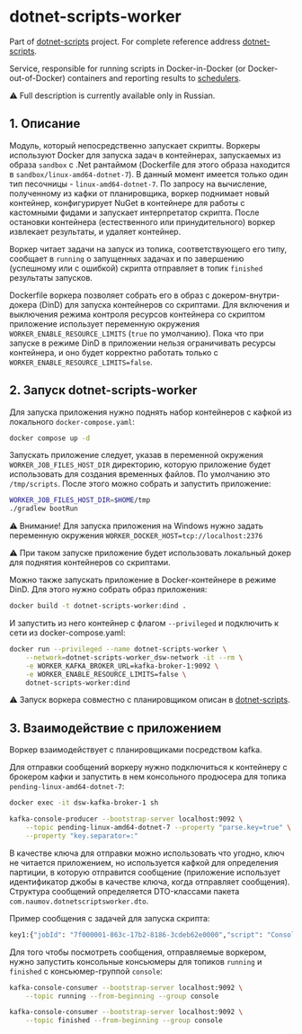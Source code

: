 # dotnet-scripts-worker

Part of [dotnet-scripts](https://github.com/semyonnaumov/dotnet-scripts) project. For complete reference
address [dotnet-scripts](https://github.com/semyonnaumov/dotnet-scripts).

Service, responsible for running scripts in Docker-in-Docker (or Docker-out-of-Docker) containers and reporting results
to [schedulers](https://github.com/semyonnaumov/dotnet-scripts-scheduler).

⚠️ Full description is currently available only in Russian.

## 1. Описание

Модуль, который непосредственно запускает скрипты. Воркеры используют Docker для запуска задач в контейнерах,
запускаемых из образа `sandbox` с .Net рантаймом (Dockerfile для этого образа находится в
`sandbox/linux-amd64-dotnet-7`). В данный момент имеется только один тип песочницы -
`linux-amd64-dotnet-7`. По запросу на вычисление, полученному из кафки от планировщика, воркер поднимает новый
контейнер, конфигурирует NuGet в контейнере для работы с кастомными фидами и запускает интерпретатор скрипта.
После остановки контейнера (естественного
или принудительного) воркер извлекает результаты, и удаляет контейнер.

Воркер читает задачи на запуск из топика, соответствующего его типу, сообщает в `running` о запущенных задачах
и по завершению (успешному или с ошибкой) скрипта отправляет в топик `finished` результаты запусков.

Dockerfile воркера позволяет собрать его в образ с докером-внутри-докера (DinD) для запуска контейнеров со скриптами.
Для включения и выключения режима контроля ресурсов контейнера со скриптом приложение использует переменную
окружения `WORKER_ENABLE_RESOURCE_LIMITS` (`true` по умолчанию). Пока что при запуске в режиме DinD в приложении нельзя
ограничивать ресурсы контейнера, и оно будет корректно работать только с `WORKER_ENABLE_RESOURCE_LIMITS=false`.

## 2. Запуск dotnet-scripts-worker

Для запуска приложения нужно поднять набор контейнеров с кафкой из локального `docker-compose.yaml`:

```bash
docker compose up -d
```

Запускать приложение следует, указав в переменной окружения `WORKER_JOB_FILES_HOST_DIR` директорию, которую
приложение будет использовать для создания временных файлов. По умолчанию это `/tmp/scripts`.
После этого можно собрать и запустить приложение:

```bash
WORKER_JOB_FILES_HOST_DIR=$HOME/tmp
./gradlew bootRun
```

⚠️ Внимание! Для запуска приложения на Windows нужно задать переменную
окружения `WORKER_DOCKER_HOST=tcp://localhost:2376`

⚠️ При таком запуске приложение будет использовать локальный докер для поднятия контейнеров со скриптами.

Можно также запускать приложение в Docker-контейнере в режиме DinD. Для этого нужно собрать образ приложения:

```bash
docker build -t dotnet-scripts-worker:dind .
```

И запустить из него контейнер с флагом `--privileged` и подключить к сети из docker-compose.yaml:

```bash
docker run --privileged --name dotnet-scripts-worker \
    --network=dotnet-scripts-worker_dsw-network -it --rm \
    -e WORKER_KAFKA_BROKER_URL=kafka-broker-1:9092 \
    -e WORKER_ENABLE_RESOURCE_LIMITS=false \
    dotnet-scripts-worker:dind
```

⚠️ Запуск воркера совместно с планировщиком описан в [dotnet-scripts](https://github.com/semyonnaumov/dotnet-scripts).

## 3. Взаимодействие с приложением

Воркер взаимодействует с планировщиками посредством kafka.

Для отправки сообщений воркеру нужно подключиться к контейнеру с брокером кафки и запустить в нем консольного
продюсера для топика `pending-linux-amd64-dotnet-7`:

```bash
docker exec -it dsw-kafka-broker-1 sh
```

```bash
kafka-console-producer --bootstrap-server localhost:9092 \
	--topic pending-linux-amd64-dotnet-7 --property "parse.key=true" \
	--property "key.separator=:"
```

В качестве ключа для отправки можно использовать что угодно, ключ не читается приложением, но используется кафкой для
определения партиции, в которую отправится сообщение (приложение использует идентификатор джобы в качестве ключа,
когда отправляет сообщения). Структура сообщений определяется DTO-классами
пакета `com.naumov.dotnetscriptsworker.dto`.

Пример сообщения с задачей для запуска скрипта:

```bash
key1:{"jobId": "7f000001-863c-17b2-8186-3cdeb62e0000","script": "Console.WriteLine(\"Hello from script\");","jobConfig": {"nugetConfigXml": "<?xml version=\"1.0\" encoding=\"utf-8\"?><configuration><packageSources><add key=\"NuGet official package source\" value=\"https://nuget.org/api/v2/\" /></packageSources><activePackageSource><add key=\"All\" value=\"(Aggregate source)\" /></activePackageSource></configuration>"}}
```

Для того чтобы посмотреть сообщения, отправляемые воркером, нужно запустить консольные консьюмеры
для топиков `running` и  `finished` с консьюмер-группой `console`:

```bash
kafka-console-consumer --bootstrap-server localhost:9092 \
	--topic running --from-beginning --group console
```

```bash
kafka-console-consumer --bootstrap-server localhost:9092 \
	--topic finished --from-beginning --group console
```